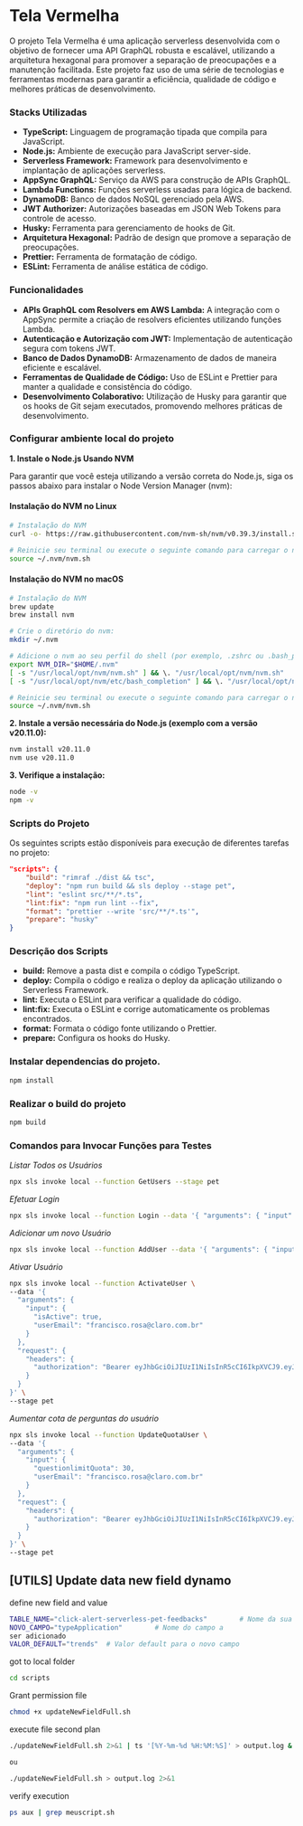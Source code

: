 # Tela Vermelha

O projeto Tela Vermelha é uma aplicação serverless desenvolvida com o objetivo de fornecer uma API GraphQL robusta e escalável, utilizando a arquitetura hexagonal para promover a separação de preocupações e a manutenção facilitada. Este projeto faz uso de uma série de tecnologias e ferramentas modernas para garantir a eficiência, qualidade de código e melhores práticas de desenvolvimento.

### Stacks Utilizadas
- **TypeScript:** Linguagem de programação tipada que compila para JavaScript.
- **Node.js:** Ambiente de execução para JavaScript server-side.
- **Serverless Framework:** Framework para desenvolvimento e implantação de aplicações serverless.
- **AppSync GraphQL:** Serviço da AWS para construção de APIs GraphQL.
- **Lambda Functions:** Funções serverless usadas para lógica de backend.
- **DynamoDB:** Banco de dados NoSQL gerenciado pela AWS.
- **JWT Authorizer:** Autorizações baseadas em JSON Web Tokens para controle de acesso.
- **Husky:** Ferramenta para gerenciamento de hooks de Git.
- **Arquitetura Hexagonal:** Padrão de design que promove a separação de preocupações.
- **Prettier:** Ferramenta de formatação de código.
- **ESLint:** Ferramenta de análise estática de código.

### Funcionalidades
- **APIs GraphQL com Resolvers em AWS Lambda:** A integração com o AppSync permite a criação de resolvers eficientes utilizando funções Lambda.
- **Autenticação e Autorização com JWT:** Implementação de autenticação segura com tokens JWT.
- **Banco de Dados DynamoDB:** Armazenamento de dados de maneira eficiente e escalável.
- **Ferramentas de Qualidade de Código:** Uso de ESLint e Prettier para manter a qualidade e consistência do código.
- **Desenvolvimento Colaborativo:** Utilização de Husky para garantir que os hooks de Git sejam executados, promovendo melhores práticas de desenvolvimento.

### Configurar ambiente local do projeto

**1. Instale o Node.js Usando NVM**

Para garantir que você esteja utilizando a versão correta do Node.js, siga os passos abaixo para instalar o Node Version Manager (nvm):

#### Instalação do NVM no Linux

```sh
# Instalação do NVM
curl -o- https://raw.githubusercontent.com/nvm-sh/nvm/v0.39.3/install.sh | bash

# Reinicie seu terminal ou execute o seguinte comando para carregar o nvm:
source ~/.nvm/nvm.sh
```

#### Instalação do NVM no macOS

```sh
# Instalação do NVM
brew update
brew install nvm

# Crie o diretório do nvm:
mkdir ~/.nvm

# Adicione o nvm ao seu perfil do shell (por exemplo, .zshrc ou .bash_profile):
export NVM_DIR="$HOME/.nvm"
[ -s "/usr/local/opt/nvm/nvm.sh" ] && \. "/usr/local/opt/nvm/nvm.sh"
[ -s "/usr/local/opt/nvm/etc/bash_completion" ] && \. "/usr/local/opt/nvm/etc/bash_completion"

# Reinicie seu terminal ou execute o seguinte comando para carregar o nvm:
source ~/.nvm/nvm.sh
```

**2. Instale a versão necessária do Node.js (exemplo com a versão v20.11.0):**
```sh
nvm install v20.11.0
nvm use v20.11.0
```

**3. Verifique a instalação:**
```sh
node -v
npm -v
```

### Scripts do Projeto

Os seguintes scripts estão disponíveis para execução de diferentes tarefas no projeto:

```json
"scripts": {
    "build": "rimraf ./dist && tsc",
    "deploy": "npm run build && sls deploy --stage pet",
    "lint": "eslint src/**/*.ts",
    "lint:fix": "npm run lint --fix",
    "format": "prettier --write 'src/**/*.ts'",
    "prepare": "husky"
}
```

### Descrição dos Scripts
- **build:** Remove a pasta dist e compila o código TypeScript.
- **deploy:** Compila o código e realiza o deploy da aplicação utilizando o Serverless Framework.
- **lint:** Executa o ESLint para verificar a qualidade do código.
- **lint:fix:** Executa o ESLint e corrige automaticamente os problemas encontrados.
- **format:** Formata o código fonte utilizando o Prettier.
- **prepare:** Configura os hooks do Husky.

### Instalar dependencias do projeto.

```sh
npm install
```

### Realizar o build do projeto

```sh
npm build
```

###  Comandos para Invocar Funções para Testes

_Listar Todos os Usuários_

```sh
npx sls invoke local --function GetUsers --stage pet
```

_Efetuar Login_

```sh
npx sls invoke local --function Login --data '{ "arguments": { "input": { "email": "rafael.arjonas@claro.com.br", "password": "F@zer250" }}}' --stage pet
```

_Adicionar um novo Usuário_

```sh
npx sls invoke local --function AddUser --data '{ "arguments": { "input": { "name": "Jubileu", "email": "test@gmail.com", "password": "Jubileu@123" }}}' --stage pet
```

_Ativar Usuário_

```sh
npx sls invoke local --function ActivateUser \
--data '{
  "arguments": {
    "input": {
      "isActive": true,
      "userEmail": "francisco.rosa@claro.com.br"
    }
  },
  "request": {
    "headers": {
      "authorization": "Bearer eyJhbGciOiJIUzI1NiIsInR5cCI6IkpXVCJ9.eyJpZCI6IjY5ZTBlOTM5LWRmYzMtNDE0ZS1iZDUxLWU4YzA4MWE2OGFhZSIsIm5hbWUiOiJSYWZhZWwgTW9udGVpcm8gQXJqb25hcyIsImVtYWlsIjoicmFmYWVsLmFyam9uYXNAY2xhcm8uY29tLmJyIiwiYWN0aXZlIjp0cnVlLCJpc0FkbWluIjp0cnVlLCJwYXNzd29yZCI6IlUyRnNkR1ZrWDEvMyt1Z1hqQnk2dUJtSytpT1p5WHIrcXBnU1haRHVoK2M9IiwicXVlc3Rpb25saW1pdFF1b3RhIjoyMCwiY3JlYXRlZEF0IjoiMjAyNC0xMS0xNFQyMDo1Nzo1MS43MTFaIiwidXBkYXRlZEF0IjoiMjAyNC0xMS0xNFQyMDo1Nzo1MS43MTFaIiwiaWF0IjoxNzMxNzIwNjA5LCJleHAiOjE3MzE3MjI0MDl9.66ZfJ7Vwrk87nYeGz3dDRbaiaWT5A-7fA5ut1-Us6Iw"
    }
  }
}' \
--stage pet
```

_Aumentar cota de perguntas do usuário_

```sh
npx sls invoke local --function UpdateQuotaUser \
--data '{
  "arguments": {
    "input": {
      "questionlimitQuota": 30,
      "userEmail": "francisco.rosa@claro.com.br"
    }
  },
  "request": {
    "headers": {
      "authorization": "Bearer eyJhbGciOiJIUzI1NiIsInR5cCI6IkpXVCJ9.eyJpZCI6IjY5ZTBlOTM5LWRmYzMtNDE0ZS1iZDUxLWU4YzA4MWE2OGFhZSIsIm5hbWUiOiJSYWZhZWwgTW9udGVpcm8gQXJqb25hcyIsImVtYWlsIjoicmFmYWVsLmFyam9uYXNAY2xhcm8uY29tLmJyIiwiYWN0aXZlIjp0cnVlLCJpc0FkbWluIjp0cnVlLCJwYXNzd29yZCI6IlUyRnNkR1ZrWDEvMyt1Z1hqQnk2dUJtSytpT1p5WHIrcXBnU1haRHVoK2M9IiwicXVlc3Rpb25saW1pdFF1b3RhIjoyMCwiY3JlYXRlZEF0IjoiMjAyNC0xMS0xNFQyMDo1Nzo1MS43MTFaIiwidXBkYXRlZEF0IjoiMjAyNC0xMS0xNFQyMDo1Nzo1MS43MTFaIiwiaWF0IjoxNzMxNzI1MzIzLCJleHAiOjE3MzE3MjcxMjN9.TtGIlQA32m3DN4AxeKriUhYaisfKftYKtAZYsyxW6kI"
    }
  }
}' \
--stage pet
```

## [UTILS] Update data new field dynamo

define new field and value

```sh
TABLE_NAME="click-alert-serverless-pet-feedbacks"        # Nome da sua tabela DynamoDB
NOVO_CAMPO="typeApplication"        # Nome do campo a 
ser adicionado
VALOR_DEFAULT="trends"  # Valor default para o novo campo
```

got to local folder

```bash
cd scripts
```

Grant permission file

```sh
chmod +x updateNewFieldFull.sh
```

execute file second plan

```sh
./updateNewFieldFull.sh 2>&1 | ts '[%Y-%m-%d %H:%M:%S]' > output.log &

ou

./updateNewFieldFull.sh > output.log 2>&1

```

verify execution

```sh
ps aux | grep meuscript.sh
```
